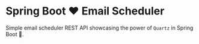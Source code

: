# Spring Boot :heart: Email Scheduler 

Simple email scheduler REST API showcasing the power of `Quartz` in Spring Boot :muscle:.